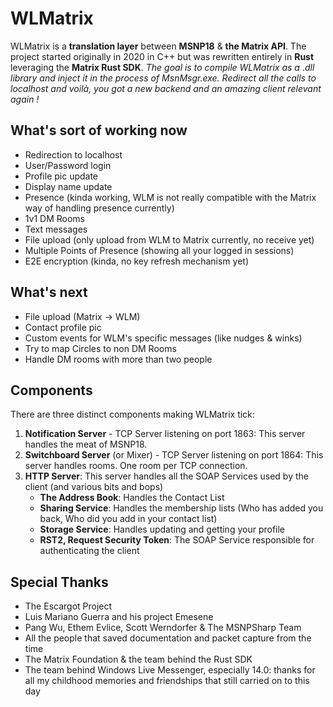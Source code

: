 # WLMatrix
WLMatrix is a **translation layer** between **MSNP18** & **the Matrix API**. The project started originally in 2020 in C++ but was rewritten entirely in **Rust** leveraging the **Matrix Rust SDK**.
*The goal is to compile WLMatrix as a .dll library and inject it in the process of MsnMsgr.exe. Redirect all the calls to localhost and voilà, you got a new backend and an amazing client relevant again !*
## What's sort of working now
- Redirection to localhost
 - User/Password login
 - Profile pic update
 - Display name update
 - Presence (kinda working, WLM is not really compatible with the Matrix way of handling presence currently)
 - 1v1 DM Rooms
 - Text messages
 - File upload (only upload from WLM to Matrix currently, no receive yet)
 - Multiple Points of Presence (showing all your logged in sessions)
 - E2E encryption (kinda, no key refresh mechanism yet)

## What's next

 - File upload (Matrix -> WLM)
 - Contact profile pic
 - Custom events for WLM's specific messages (like nudges & winks)
 - Try to map Circles to non DM Rooms
 - Handle DM rooms with more than two people

## Components
There are three distinct components making WLMatrix tick:

 1. **Notification Server** - TCP Server listening on port 1863: This server handles the meat of MSNP18.
 2. **Switchboard Server** (or Mixer) - TCP Server listening on port 1864: This server handles rooms. One room per TCP connection.
 3. **HTTP Server**: This server handles all the SOAP Services used by the client (and various bits and bops)
	 - **The Address Book**: Handles the Contact List
	 - **Sharing Service**: Handles the membership lists (Who has added you back, Who did you add in your contact list)
	 - **Storage Service**: Handles updating and getting your profile
	 - **RST2, Request Security Token**: The SOAP Service responsible for authenticating the client

## Special Thanks
 - The Escargot Project
 - Luis Mariano Guerra and his project Emesene
 - Pang Wu, Ethem Evlice, Scott Werndorfer & The MSNPSharp Team 
 - All the people that saved documentation and packet capture from the time
 - The Matrix Foundation & the team behind the Rust SDK
 - The team behind Windows Live Messenger, especially 14.0: thanks for all my childhood memories and friendships that still carried on to this day
